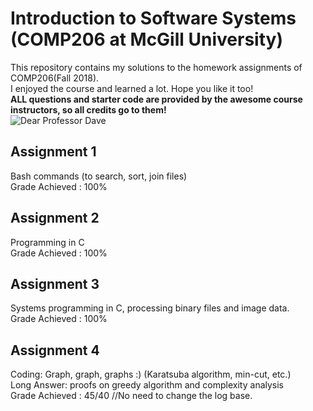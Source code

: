# Introduction to Software Systems (COMP206 at McGill University)
This repository contains my solutions to the homework assignments of COMP206(Fall 2018). \
I enjoyed the course and learned a lot. Hope you like it too! \
**ALL questions and starter code are provided by the awesome course instructors, so all credits go to them!** \
![Dear Professor Dave](./profdav-assignment4.png)

## Assignment 1 
Bash commands (to search, sort, join files) \
Grade Achieved : 100%

## Assignment 2 
Programming in C \
Grade Achieved : 100%

## Assignment 3 
Systems programming in C, processing binary files and image data. \
Grade Achieved : 100%

## Assignment 4 
Coding: Graph, graph, graphs :) (Karatsuba algorithm, min-cut, etc.) \
Long Answer: proofs on greedy algorithm and complexity analysis \
Grade Achieved : 45/40 //No need to change the log base.

